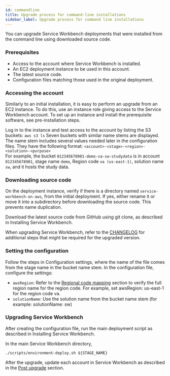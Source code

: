 ```yaml
---
id: commandline
title: Upgrade process for command-line installations
sidebar_label: Upgrade process for command line installations
---
```


You can upgrade Service Workbench deployments that were installed from the command line using downloaded source code. 

### Prerequisites

- Access to the account where Service Workbench is installed.
- An EC2 deployment instance to be used in this account.
- The latest source code.
- Configuration files matching those used in the original deployment.

### Accessing the account

Similarly to an initial installation, it is easy to perform an upgrade from an EC2 instance. To do this, use an instance role giving access to the Service Workbench account.  To set up an instance and install the prerequisite software, see pre-installation steps.

Log in to the instance and test access to the account by listing the S3 buckets:
`aws s3 ls`
Seven buckets with similar name stems are displayed.  The name stem includes several values needed later in the configuration files. They have the following format:
 `<account>-<stage>-<region>-<solution>-<purpose>`  
For example, the bucket `012345678901-demo-va-sw-studydata` is in account `012345678901`, stage name `demo`, Region code `va (us-east-1)`, solution name `sw`, and it hosts the study data.

### Downloading source code

On the deployment instance, verify if there is a directory named `service-workbench-on-aws`, from the initial deployment.  If yes, either rename it or move it into a subdirectory before downloading the source code. This prevents name duplication.

Download the latest source code from GitHub using git clone, as described in Installing Service Workbench. 

When upgrading Service Workbench, refer to the [CHANGELOG](https://github.com/awslabs/service-workbench-on-aws/blob/mainline/CHANGELOG.md) for additional steps that might be required for the upgraded version.

### Setting the configuration

Follow the steps in Configuration settings, where the name of the file comes from the stage name in the bucket name stem.  In the configuration file, configure the settings:

- `awsRegion`: Refer to the [Regional code mapping](/installation_guide/uninstall) section to verify the full region name for the region code. For example, set awsRegion: us-east-1 for the region code va.
- `solutionName`: Use the solution name from the bucket name stem (for example: solutionName: sw)

### Upgrading Service Workbench

After creating the configuration file, run the main deployment script as described in Installing Service Workbench.

In the main Service Workbench directory,

`./scripts/environment-deploy.sh ${STAGE_NAME}`

After the upgrade, update each account in Service Workbench as described in the [Post upgrade](/installation_guide/postupgrade) section.